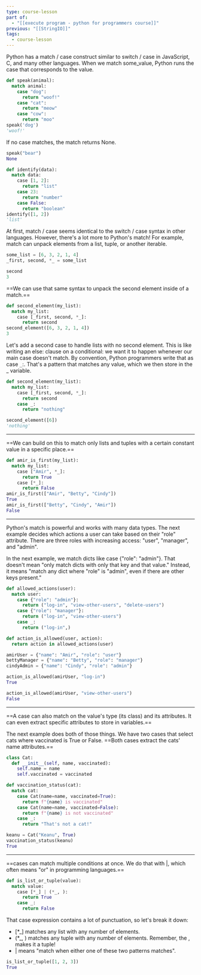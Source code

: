 ```yaml
---
type: course-lesson
part of:
  - "[[execute program - python for programmers course]]"
previous: "[[StringIO]]"
tags:
  - course-lesson
---
```

Python has a match / case construct similar to switch / case in JavaScript, C, and many other languages. When we match some_value, Python runs the case that corresponds to the value.

```python
def speak(animal):
  match animal:
    case "dog":
      return "woof!"
    case "cat":
      return "meow"
    case "cow":
      return "moo"
speak('dog')
'woof!'
```

If no case matches, the match returns None.

```python
speak("bear")
None
```


```python
def identify(data):
  match data:
    case [1, 2]:
      return "list"
    case 23:
      return "number"
    case False:
      return "boolean"
identify([1, 2])
'list'
```

At first, match / case seems identical to the switch / case syntax in other languages. However, there's a lot more to Python's match! For example, match can unpack elements from a list, tuple, or another iterable.

```python
some_list = [6, 3, 2, 1, 4]
_first, second, *_ = some_list

second
3
```

==We can use that same syntax to unpack the second element inside of a match.==

```python
def second_element(my_list):
  match my_list:
    case [_first, second, *_]:
      return second
second_element([6, 3, 2, 1, 4])
3
```

Let's add a second case to handle lists with no second element. This is like writing an else: clause on a conditional: we want it to happen whenever our main case doesn't match. By convention, Python programmers write that as case `_`:. That's a pattern that matches any value, which we then store in the _ variable.

```python
def second_element(my_list):
  match my_list:
    case [_first, second, *_]:
      return second
    case _:
      return "nothing"

second_element([6])
'nothing'
```


___

==We can build on this to match only lists and tuples with a certain constant value in a specific place.==

```python
def amir_is_first(my_list):
  match my_list:
    case ["Amir", *_]:
      return True
    case [*_]:
      return False
amir_is_first(["Amir", "Betty", "Cindy"])
True
amir_is_first(["Betty", "Cindy", "Amir"])
False
```


___

Python's match is powerful and works with many data types. The next example decides which actions a user can take based on their "role" attribute. There are three roles with increasing access: "user", "manager", and "admin".

In the next example, we match dicts like case {"role": "admin"}. That doesn't mean "only match dicts with only that key and that value." Instead, it means "match any dict where "role" is "admin", even if there are other keys present."

```python
def allowed_actions(user):
  match user:
    case {"role": "admin"}:
      return ("log-in", "view-other-users", "delete-users")
    case {"role": "manager"}:
      return ("log-in", "view-other-users")
    case _:
      return ("log-in",)

def action_is_allowed(user, action):
  return action in allowed_actions(user)

amirUser = {"name": "Amir", "role": "user"}
bettyManager = {"name": "Betty", "role": "manager"}
cindyAdmin = {"name": "Cindy", "role": "admin"}
```

```python
action_is_allowed(amirUser, "log-in")
True
```

```python
action_is_allowed(amirUser, "view-other-users")
False
```

___
==A case can also match on the value's type (its class) and its attributes. It can even extract specific attributes to store in variables.==

The next example does both of those things. We have two cases that select cats where vaccinated is True or False. ==Both cases extract the cats' name attributes.==

```python
class Cat:
  def __init__(self, name, vaccinated):
    self.name = name
    self.vaccinated = vaccinated

def vaccination_status(cat):
  match cat:
    case Cat(name=name, vaccinated=True):
      return f"{name} is vaccinated"
    case Cat(name=name, vaccinated=False):
      return f"{name} is not vaccinated"
    case _:
      return "That's not a cat!"
```

```python
keanu = Cat("Keanu", True)
vaccination_status(keanu)
True
```

___

==cases can match multiple conditions at once. We do that with |, which often means "or" in programming languages.==

```python
def is_list_or_tuple(value):
  match value:
    case [*_] | (*_, ):
      return True
    case _:
      return False
```

That case expression contains a lot of punctuation, so let's break it down:

- [*_] matches any list with any number of elements.
- (*_, ) matches any tuple with any number of elements. Remember, the , makes it a tuple!
- | means "match when either one of these two patterns matches".

```python
is_list_or_tuple([1, 2, 3])
True
```
